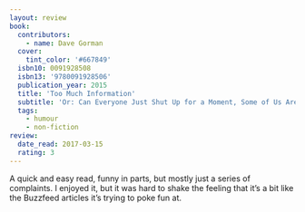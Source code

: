 ```yaml
---
layout: review
book:
  contributors:
    - name: Dave Gorman
  cover:
    tint_color: '#667849'
  isbn10: 0091928508
  isbn13: '9780091928506'
  publication_year: 2015
  title: 'Too Much Information'
  subtitle: 'Or: Can Everyone Just Shut Up for a Moment, Some of Us Are Trying to Think'
  tags:
    - humour
    - non-fiction
review:
  date_read: 2017-03-15
  rating: 3
---
```


A quick and easy read, funny in parts, but mostly just a series of complaints. I enjoyed it, but it was hard to shake the feeling that it’s a bit like the Buzzfeed articles it’s trying to poke fun at.
